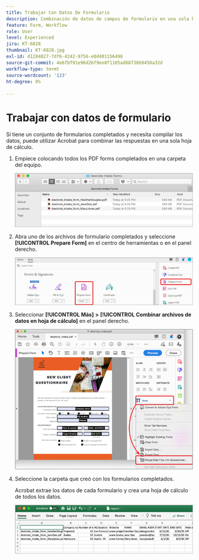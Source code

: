 ```yaml
---
title: Trabajar Con Datos De Formulario
description: Combinación de datos de campos de formulario en una sola hoja de cálculo en Acrobat
feature: Form, Workflow
role: User
level: Experienced
jira: KT-6828
thumbnail: KT-6828.jpg
exl-id: d1284027-7df6-4242-9756-e0d401156498
source-git-commit: 4e6fbf91e96d26f9ee8f1105ad68738b9450a32d
workflow-type: tm+mt
source-wordcount: '123'
ht-degree: 0%

---
```


# Trabajar con datos de formulario

Si tiene un conjunto de formularios completados y necesita compilar los datos, puede utilizar Acrobat para combinar las respuestas en una sola hoja de cálculo.

1. Empiece colocando todos los PDF forms completados en una carpeta del equipo.

   ![Paso 1 de datos de formulario](../assets/FormData_1.png)

1. Abra uno de los archivos de formulario completados y seleccione **[!UICONTROL Prepare Form]** en el centro de herramientas o en el panel derecho.

   ![Paso 2 de datos de formulario](../assets/FormData_2.png)

1. Seleccionar **[!UICONTROL Más]** **>** **[!UICONTROL Combinar archivos de datos en hoja de cálculo]** en el panel derecho.

   ![Paso 3 de datos de formulario](../assets/FormData_3.png)

1. Seleccione la carpeta que creó con los formularios completados.

   Acrobat extrae los datos de cada formulario y crea una hoja de cálculo de todos los datos.

   ![Paso 4 de datos de formulario](../assets/FormData_4.png)
